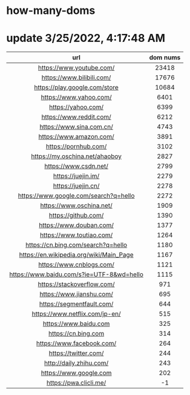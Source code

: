 # how-many-doms

# update 3/25/2022, 4:17:48 AM

url | dom nums
:-: | :-:
https://www.youtube.com/ | 23418
https://www.bilibili.com/ | 17676
https://play.google.com/store | 10684
https://www.yahoo.com/ | 6401
https://yahoo.com/ | 6399
https://www.reddit.com/ | 6212
https://www.sina.com.cn/ | 4743
https://www.amazon.com/ | 3891
https://pornhub.com/ | 3102
https://my.oschina.net/ahaoboy | 2827
https://www.csdn.net/ | 2799
https://juejin.im/ | 2279
https://juejin.cn/ | 2278
https://www.google.com/search?q=hello | 2272
https://www.oschina.net/ | 1909
https://github.com/ | 1390
https://www.douban.com/ | 1377
https://www.toutiao.com/ | 1264
https://cn.bing.com/search?q=hello | 1180
https://en.wikipedia.org/wiki/Main_Page | 1167
https://www.cnblogs.com/ | 1121
https://www.baidu.com/s?ie=UTF-8&wd=hello | 1115
https://stackoverflow.com/ | 971
https://www.jianshu.com/ | 695
https://segmentfault.com/ | 644
https://www.netflix.com/jp-en/ | 515
https://www.baidu.com | 325
https://cn.bing.com | 314
https://www.facebook.com/ | 264
https://twitter.com/ | 244
http://daily.zhihu.com/ | 243
https://www.google.com | 202
https://pwa.clicli.me/ | -1
